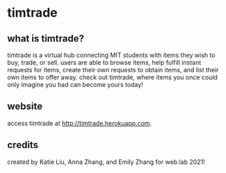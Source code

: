 # timtrade

## what is timtrade?

timtrade is a virtual hub connecting MIT students with items they wish to buy, trade, or sell. users are able to browse items, help fulfill instant requests for items, create their own requests to obtain items, and list their own items to offer away. check out timtrade, where items you once could only imagine you had can become yours today!

## website

access timtrade at http://timtrade.herokuapp.com.

## credits

created by Katie Liu, Anna Zhang, and Emily Zhang for web.lab 2021!
